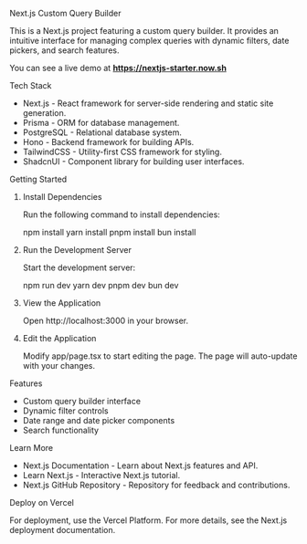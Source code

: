 Next.js Custom Query Builder

This is a Next.js project featuring a custom query builder. It provides an intuitive interface for managing complex queries with dynamic filters, date pickers, and search features.

You can see a live demo at **https://nextjs-starter.now.sh**

Tech Stack

- Next.js - React framework for server-side rendering and static site generation.
- Prisma - ORM for database management.
- PostgreSQL - Relational database system.
- Hono - Backend framework for building APIs.
- TailwindCSS - Utility-first CSS framework for styling.
- ShadcnUI - Component library for building user interfaces.

Getting Started

1. Install Dependencies

   Run the following command to install dependencies:

   npm install
   yarn install
   pnpm install
   bun install

2. Run the Development Server

   Start the development server:

   npm run dev
   yarn dev
   pnpm dev
   bun dev

3. View the Application

   Open http://localhost:3000 in your browser.

4. Edit the Application

   Modify app/page.tsx to start editing the page. The page will auto-update with your changes.

Features

- Custom query builder interface
- Dynamic filter controls
- Date range and date picker components
- Search functionality

Learn More

- Next.js Documentation - Learn about Next.js features and API.
- Learn Next.js - Interactive Next.js tutorial.
- Next.js GitHub Repository - Repository for feedback and contributions.

Deploy on Vercel

For deployment, use the Vercel Platform. For more details, see the Next.js deployment documentation.
